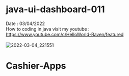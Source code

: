 # java-ui-dashboard-011
Date : 03/04/2022<br/>
How to coding in java
visit my youtube : https://www.youtube.com/c/HelloWorld-Raven/featured
<br/><br/>
![2022-03-04_221551](https://user-images.githubusercontent.com/58245926/156791269-6c5874c8-14cd-4d92-ad0d-4138bb08fe35.png)
# Cashier-Apps

